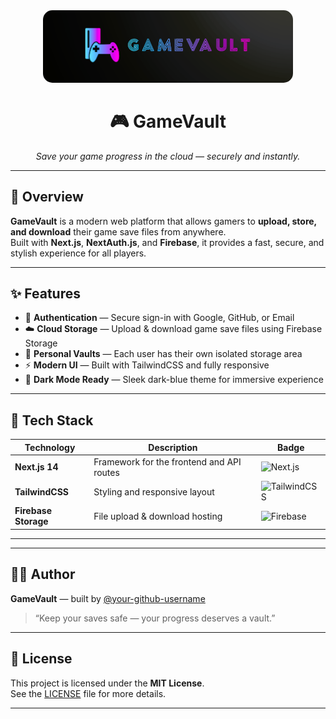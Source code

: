 <div align="center">
  <img src="./public/banner.png" alt="GameVault Logo" width="400" style="border-radius:15px;"/>
  <h1>🎮 GameVault</h1>
  <p><i>Save your game progress in the cloud — securely and instantly.</i></p>
</div>

---

## 🚀 Overview

**GameVault** is a modern web platform that allows gamers to **upload, store, and download** their game save files from anywhere.  
Built with **Next.js**, **NextAuth.js**, and **Firebase**, it provides a fast, secure, and stylish experience for all players.

---

## ✨ Features

- 🔐 **Authentication** — Secure sign-in with Google, GitHub, or Email 
- ☁️ **Cloud Storage** — Upload & download game save files using Firebase Storage  
- 📂 **Personal Vaults** — Each user has their own isolated storage area  
- ⚡ **Modern UI** — Built with TailwindCSS and fully responsive  
- 🌙 **Dark Mode Ready** — Sleek dark-blue theme for immersive experience  

---

## 🧠 Tech Stack

| Technology | Description | Badge |
|-------------|--------------|-------|
| **Next.js 14** | Framework for the frontend and API routes | ![Next.js](https://img.shields.io/badge/Next.js-000000?style=for-the-badge&logo=nextdotjs&logoColor=white) |
| **TailwindCSS** | Styling and responsive layout | ![TailwindCSS](https://img.shields.io/badge/TailwindCSS-38B2AC?style=for-the-badge&logo=tailwindcss&logoColor=white) |
| **Firebase Storage** | File upload & download hosting | ![Firebase](https://img.shields.io/badge/Firebase-FFCA28?style=for-the-badge&logo=firebase&logoColor=black) 

---
---

## 🧑‍💻 Author

**GameVault** — built by [@your-github-username](https://github.com/eshkhuvvatofff)  
> “Keep your saves safe — your progress deserves a vault.”

---

## 🪪 License

This project is licensed under the **MIT License**.  
See the [LICENSE](./LICENSE) file for more details.

---
